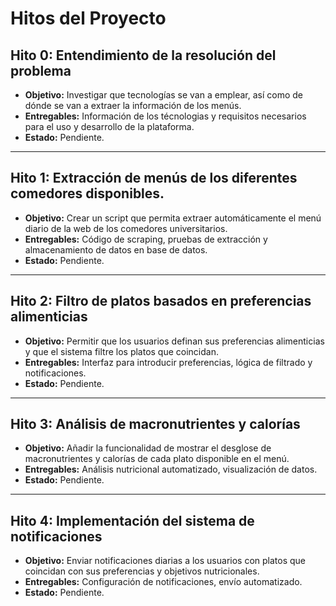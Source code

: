 # Hitos del Proyecto

## Hito 0: Entendimiento de la resolución del problema
- **Objetivo:** Investigar que tecnologías se van a emplear, así como de dónde se van a extraer la información de los menús.
- **Entregables:** Información de los técnologias y requisitos necesarios para el uso y desarrollo de la plataforma.
- **Estado:** Pendiente.

---

## Hito 1: Extracción de menús de los diferentes comedores disponibles.
- **Objetivo:** Crear un script que permita extraer automáticamente el menú diario de la web de los comedores universitarios.
- **Entregables:** Código de scraping, pruebas de extracción y almacenamiento de datos en base de datos.
- **Estado:** Pendiente.

---

## Hito 2: Filtro de platos basados en preferencias alimenticias
- **Objetivo:** Permitir que los usuarios definan sus preferencias alimenticias y que el sistema filtre los platos que coincidan.
- **Entregables:** Interfaz para introducir preferencias, lógica de filtrado y notificaciones.
- **Estado:** Pendiente.

---

## Hito 3: Análisis de macronutrientes y calorías
- **Objetivo:** Añadir la funcionalidad de mostrar el desglose de macronutrientes y calorías de cada plato disponible en el menú.
- **Entregables:** Análisis nutricional automatizado, visualización de datos.
- **Estado:** Pendiente.

---

## Hito 4: Implementación del sistema de notificaciones
- **Objetivo:** Enviar notificaciones diarias a los usuarios con platos que coincidan con sus preferencias y objetivos nutricionales.
- **Entregables:** Configuración de notificaciones, envío automatizado.
- **Estado:** Pendiente.

